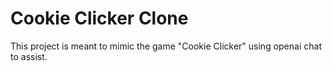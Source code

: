 # Cookie Clicker Clone

This project is meant to mimic the game "Cookie Clicker" using openai chat to assist.
